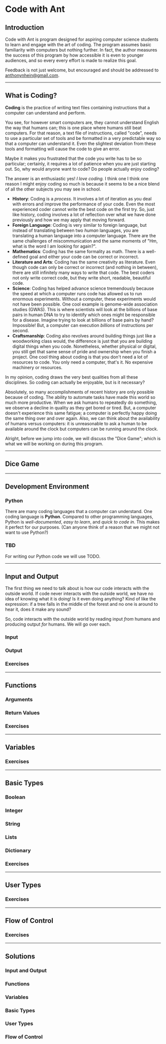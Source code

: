 # Code with Ant

## Introduction

Code with Ant is program designed for aspiring computer science students to learn and engage with the art of coding. The program assumes basic familiarity with computers but nothing further. In fact, the author measures the success of this program by how accessible it is even to younger audiences, and so every every effort is made to realize this goal.

Feedback is not just welcome, but encouraged and should be addressed to [anthonynhein@gmail.com](mailto:anthonynhein@gmail.com).

---

## What is Coding?

**Coding** is the practice of writing text files containing instructions that a computer can understand and perform.

You see, for however smart computers are, they cannot understand English the way that humans can; this is one place where humans still beat computers. For that reason, a text file of instructions, called "code", needs to use a particular set of tools and be formatted in a very predictable way so that a computer can understand it. Even the slightest deviation from these tools and formatting will cause the code to give an error.

Maybe it makes you frustrated that the code you write has to be so particular; certainly, it requires a lot of patience when you are just starting out. So, why would anyone want to code? Do people actually enjoy coding?

The answer is an enthusiastic yes! _I love coding._ I think one I think one reason I might enjoy coding so much is because it seems to be a nice blend of all the other subjects you may see in school.

- **History**: Coding is a _process_. It involves a lot of iteration as you deal with errors and improve the performance of your code. Even the most experienced coder cannot write the best code on the first try. So, just like history, coding involves a lot of reflection over what we have done previously and how we may apply that moving forward.
- **Foreign Language**: Coding is very similar to foreign language, but instead of translating between two _human_ languages, you are translating a human language into a computer language. There are the same challenges of miscommunication and the same moments of "Hm, what is the word I am looking for again?".
- **Mathematics**: Coding has the same formality as math. There is a well-defined goal and either your code can be correct or incorrect.
- **Literature and Arts**: Coding has the same creativity as literature. Even though code can only be correct or incorrect (and nothing in between), there are still infinitely many ways to write that code. The best coders not only write correct code, but they write short, readable, beautiful code.
- **Science**: Coding has helped advance science tremendously because the speed at which a computer runs code has allowed us to run enormous experiments. Without a computer, these experiments would not have been possible. One cool example is genome-wide association studies (GWAS). This is where scientists will look at the billions of base pairs in human DNA to try to identify which ones might be responsible for a disease. Imagine trying to look at billions of base pairs by hand? Impossible! But, a computer can execution _billions_ of instructions per second.
- **Craftsmanship**: Coding also revolves around building things just like a woodworking class would, the difference is just that you are building digital things when you code. Nonetheless, whether physical or digital, you still get that same sense of pride and ownership when you finish a project. One cool thing about coding is that you don't need a lot of resources to code. You only need a computer, that's it. No expensive machinery or resources.

In my opinion, coding draws the very best qualities from all these disciplines. So coding can actually be enjoyable, but is it necessary?

Absolutely, so many accomplishments of recent history are only possible because of coding. The ability to automate tasks have made this world so much more productive. When we ask humans to repeatedly do something, we observe a decline in quality as they get bored or tired. But, a computer doesn't experience this same fatigue; a computer is perfectly happy doing the same thing over and over again. Also, we can think about the availability of humans versus computers: it is unreasonable to ask a human to be available around the clock but computers can be running around the clock.

Alright, before we jump into code, we will discuss the "Dice Game"; which is what we will be working on during this program.

---

## Dice Game

---

## Development Environment

### Python

There are many coding languages that a computer can understand. One coding language is **Python**. Compared to other programming languages, Python is _well-documented_, _easy to learn_, and _quick to code in_. This makes it perfect for our purposes. (Can anyone think of a reason that we might not want to use Python?)

### TBD

For writing our Python code we will use TODO.

---

## Input and Output

The first thing we need to talk about is how our code interacts with the outside world. If code never interacts with the outside world, we have no idea of knowing what it is doing! Is it even doing anything? Kind of like the expression: if a tree falls in the middle of the forest and no one is around to hear it, does it make any sound?

So, code interacts with the outside world by reading input _from_ humans and producing output _for_ humans. We will go over each.

### Input

### Output

### Exercises

---

## Functions

### Arguments

### Return Values

### Exercises

---

## Variables

### Exercises

---

## Basic Types

### Boolean

### Integer

### String

### Lists

### Dictionary

### Exercises

---

## User Types

### Exercises

---

## Flow of Control

### Exercises

---

## Solutions

### Input and Output

### Functions

### Variables

### Basic Types

### User Types

### Flow of Control
